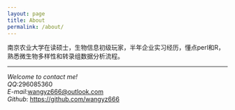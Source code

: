 ```yaml
---
layout: page
title: About
permalink: /about/
---
```




南京农业大学在读硕士，生物信息初级玩家，半年企业实习经历，懂点perl和R，熟悉微生物多样性和转录组数据分析流程。




----------  
*Welcome to contact me!*   
*QQ*:296085360  
*E-mail*:wangyz666@outlook.com  
*Github*: https://github.com/wangyz666    
